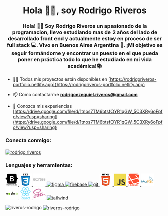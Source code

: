 <h1 align="center">Hola 🙋‍♂️, soy Rodrigo Riveros</h1>
<h3 align="center">Hola! 🙋‍♂️ Soy Rodrigo Riveros un apasionado de la programacion, llevo estudiando mas de 2 años del lado de desarrollado front end y actualmente estoy en proceso de ser full stack 💻. Vivo en Buenos Aires Argentina 📍. ¡Mi objetivo es seguir formándome y encontrar un puesto en el que pueda poner en práctica todo lo que he estudiado en mi vida académica!📚</h3>

- 👨‍💻 Todos mis proyectos están disponibles en [https://rodrigoriveros-portfolio.netlify.app](https://rodrigoriveros-portfolio.netlify.app)

- 📫 Como contactarme **rodrigoezequiel.riveros@gmail.com**

- 📄 Conozca mis experiencias [https://drive.google.com/file/d/1tnos7TM6btsfOYR1qGW_5C3XRy6oFpfo/view?usp=sharing](https://drive.google.com/file/d/1tnos7TM6btsfOYR1qGW_5C3XRy6oFpfo/view?usp=sharing)

<h3 align="left">Conecta conmigo:</h3>
<p align="left">
<a href="https://linkedin.com/in/rodrigo riveros" target="blank"><img align="center" src="https://raw.githubusercontent.com/rahuldkjain/github-profile-readme-generator/master/src/images/icons/Social/linked-in-alt.svg" alt="rodrigo riveros" height="30" width="40" /></a>
</p>

<h3 align="left">Lenguajes y herramientas:</h3>
<p align="left"> <a href="https://getbootstrap.com" target="_blank" rel="noreferrer"> <img src="https://raw.githubusercontent.com/devicons/devicon/master/icons/bootstrap/bootstrap-plain-wordmark.svg" alt="bootstrap" width="40" height="40"/> </a> <a href="https://www.w3schools.com/css/" target="_blank" rel="noreferrer"> <img src="https://raw.githubusercontent.com/devicons/devicon/master/icons/css3/css3-original-wordmark.svg" alt="css3" width="40" height="40"/> </a> <a href="https://expressjs.com" target="_blank" rel="noreferrer"> <img src="https://raw.githubusercontent.com/devicons/devicon/master/icons/express/express-original-wordmark.svg" alt="express" width="40" height="40"/> </a> <a href="https://www.figma.com/" target="_blank" rel="noreferrer"> <img src="https://www.vectorlogo.zone/logos/figma/figma-icon.svg" alt="figma" width="40" height="40"/> </a> <a href="https://firebase.google.com/" target="_blank" rel="noreferrer"> <img src="https://www.vectorlogo.zone/logos/firebase/firebase-icon.svg" alt="firebase" width="40" height="40"/> </a> <a href="https://git-scm.com/" target="_blank" rel="noreferrer"> <img src="https://www.vectorlogo.zone/logos/git-scm/git-scm-icon.svg" alt="git" width="40" height="40"/> </a> <a href="https://www.w3.org/html/" target="_blank" rel="noreferrer"> <img src="https://raw.githubusercontent.com/devicons/devicon/master/icons/html5/html5-original-wordmark.svg" alt="html5" width="40" height="40"/> </a> <a href="https://developer.mozilla.org/en-US/docs/Web/JavaScript" target="_blank" rel="noreferrer"> <img src="https://raw.githubusercontent.com/devicons/devicon/master/icons/javascript/javascript-original.svg" alt="javascript" width="40" height="40"/> </a> <a href="https://laravel.com/" target="_blank" rel="noreferrer"> <img src="https://raw.githubusercontent.com/devicons/devicon/master/icons/laravel/laravel-plain-wordmark.svg" alt="laravel" width="40" height="40"/> </a> <a href="https://www.mysql.com/" target="_blank" rel="noreferrer"> <img src="https://raw.githubusercontent.com/devicons/devicon/master/icons/mysql/mysql-original-wordmark.svg" alt="mysql" width="40" height="40"/> </a> <a href="https://nodejs.org" target="_blank" rel="noreferrer"> <img src="https://raw.githubusercontent.com/devicons/devicon/master/icons/nodejs/nodejs-original-wordmark.svg" alt="nodejs" width="40" height="40"/> </a> <a href="https://reactjs.org/" target="_blank" rel="noreferrer"> <img src="https://raw.githubusercontent.com/devicons/devicon/master/icons/react/react-original-wordmark.svg" alt="react" width="40" height="40"/> </a> <a href="https://sass-lang.com" target="_blank" rel="noreferrer"> <img src="https://raw.githubusercontent.com/devicons/devicon/master/icons/sass/sass-original.svg" alt="sass" width="40" height="40"/> </a> <a href="https://tailwindcss.com/" target="_blank" rel="noreferrer"> <img src="https://www.vectorlogo.zone/logos/tailwindcss/tailwindcss-icon.svg" alt="tailwind" width="40" height="40"/> </a> </p>

<p><img align="left" src="https://github-readme-stats.vercel.app/api/top-langs?username=riveros-rodrigo&show_icons=true&locale=en&layout=compact" alt="riveros-rodrigo" /></p>

<p>&nbsp;<img align="center" src="https://github-readme-stats.vercel.app/api?username=riveros-rodrigo&show_icons=true&locale=en" alt="riveros-rodrigo" /></p>

